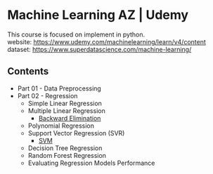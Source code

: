 # Machine Learning AZ | Udemy
This course is focused on implement in python. </br>
website: https://www.udemy.com/machinelearning/learn/v4/content </br>
dataset: https://www.superdatascience.com/machine-learning/ </br>

## Contents
* Part 01 - Data Preprocessing
* Part 02 - Regression
  * Simple Linear Regression
  * Multiple Linear Regression
    * [Backward Elimination](http://www.thejavageek.com/2018/02/14/backward-elimination-multiple-linear-regression/)
  * Polynomial Regression
  * Support Vector Regression (SVR)
    * [SVM](https://www.youtube.com/watch?v=Y6RRHw9uN9o)
  * Decision Tree Regression  
  * Random Forest Regression
  * Evaluating Regression Models Performance
  
